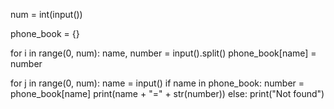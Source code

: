 num = int(input())

phone_book = {} 

for i in range(0, num):
    name, number = input().split()
    phone_book[name] = number

for j in range(0, num):
    name = input()
    if name in phone_book:
        number = phone_book[name]
        print(name + "=" + str(number))
    else:
        print("Not found")
